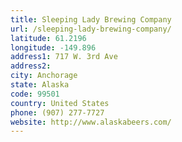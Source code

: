 ```yaml
---
title: Sleeping Lady Brewing Company
url: /sleeping-lady-brewing-company/
latitude: 61.2196
longitude: -149.896
address1: 717 W. 3rd Ave
address2: 
city: Anchorage
state: Alaska
code: 99501
country: United States
phone: (907) 277-7727
website: http://www.alaskabeers.com/
---
```


